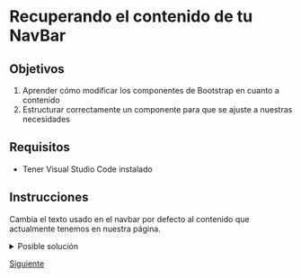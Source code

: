 # Recuperando el contenido de tu NavBar

## Objetivos
1. Aprender cómo modificar los componentes de Bootstrap en cuanto a contenido
2. Estructurar correctamente un componente para que se ajuste a nuestras necesidades

## Requisitos
- Tener Visual Studio Code instalado

## Instrucciones

Cambia el texto usado en el navbar por defecto al contenido que actualmente
tenemos en nuestra página.

<details>
  <summary>Posible solución</summary>

```html
<body>
  <!-- Nuestra barra de navegación comentada va aquí -->
  <nav class="navbar navbar-expand-lg navbar-light" style="background-color: #fffbf7;">
    <div class="container-fluid">
      <a class="navbar-brand" href="#">
        <img src="https://getmatcha.com/wp-content/themes/getmatcha/img/footer_logo.svg" />
      </a>
      <button class="navbar-toggler" type="button" data-bs-toggle="collapse" data-bs-target="#navbarSupportedContent"
        aria-controls="navbarSupportedContent" aria-expanded="false" aria-label="Toggle navigation">
        <span class="navbar-toggler-icon"></span>
      </button>
      <div class="collapse navbar-collapse" id="navbarSupportedContent">
        <ul class="navbar-nav mx-auto mb-2 mb-lg-0">
          <li class="nav-item">
            <a class="nav-link" aria-current="page" href="#">Platform</a>
          </li>

          <li class="nav-item">
            <a class="nav-link" href="#">Pricing</a>
          </li>

          <li class="nav-item">
            <a class="nav-link" href="#">Customers</a>
          </li>

          <li class="nav-item">
            <a class="nav-link" href="#">Resources</a>
          </li>

          <li class="nav-item">
            <a class="nav-link" href="#">About us</a>
          </li>

        </ul>
        <div class="actions">
          <a href="#">Sign In</a>
          <button>Start Free Trial</button>
        </div>
      </div>
    </div>
  </nav>
  <!-- Nuestro contenido va aquí-->
</body>
```

Viéndose algo como:

![Barra de navegación de Bootstrap con contenido](../assets/bootstrap-default-navbar-with-content.png)

</details>



[Siguiente](../reto-06/README.md)